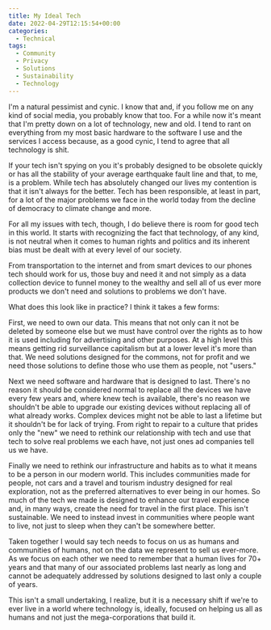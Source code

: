 ```yaml
---
title: My Ideal Tech
date: 2022-04-29T12:15:54+00:00
categories:
  - Technical
tags:
  - Community
  - Privacy
  - Solutions
  - Sustainability
  - Technology
---
```


I'm a natural pessimist and cynic. I know that and, if you follow me on any kind of social media, you probably know that too. For a while now it's meant that I'm pretty down on a lot of technology, new and old. I tend to rant on everything from my most basic hardware to the software I use and the services I access because, as a good cynic, I tend to agree that all technology is shit.

If your tech isn't spying on you it's probably designed to be obsolete quickly or has all the stability of your average earthquake fault line and that, to me, is a problem. While tech has absolutely changed our lives my contention is that it isn't always for the better. Tech has been responsible, at least in part, for a lot of the major problems we face in the world today from the decline of democracy to climate change and more.

For all my issues with tech, though, I do believe there is room for good tech in this world. It starts with recognizing the fact that technology, of any kind, is not neutral when it comes to human rights and politics and its inherent bias must be dealt with at every level of our society.

From transportation to the internet and from smart devices to our phones tech should work for us, those buy and need it and not simply as a data collection device to funnel money to the wealthy and sell all of us ever more products we don't need and solutions to problems we don't have.

What does this look like in practice? I think it takes a few forms:

First, we need to own our data. This means that not only can it not be deleted by someone else but we must have control over the rights as to how it is used including for advertising and other purposes. At a high level this means getting rid surveillance capitalism but at a lower level it's more than that. We need solutions designed for the commons, not for profit and we need those solutions to define those who use them as people, not "users."

Next we need software and hardware that is designed to last. There's no reason it should be considered normal to replace all the devices we have every few years and, where knew tech is available, there's no reason we shouldn't be able to upgrade our existing devices without replacing all of what already works. Complex devices might not be able to last a lifetime but it shouldn't be for lack of trying. From right to repair to a culture that prides only the "new" we need to rethink our relationship with tech and use that tech to solve real problems we each have, not just ones ad companies tell us we have.

Finally we need to rethink our infrastructure and habits as to what it means to be a person in our modern world. This includes communities made for people, not cars and a travel and tourism industry designed for real exploration, not as the preferred alternatives to ever being in our homes. So much of the tech we made is designed to enhance our travel experience and, in many ways, create the need for travel in the first place. This isn't sustainable. We need to instead invest in communities where people want to live, not just to sleep when they can't be somewhere better.

Taken together I would say tech needs to focus on us as humans and communities of humans, not on the data we represent to sell us ever-more. As we focus on each other we need to remember that a human lives for 70+ years and that many of our associated problems last nearly as long and cannot be adequately addressed by solutions designed to last only a couple of years.

This isn't a small undertaking, I realize, but it is a necessary shift if we're to ever live in a world where technology is, ideally, focused on helping us all as humans and not just the mega-corporations that build it.